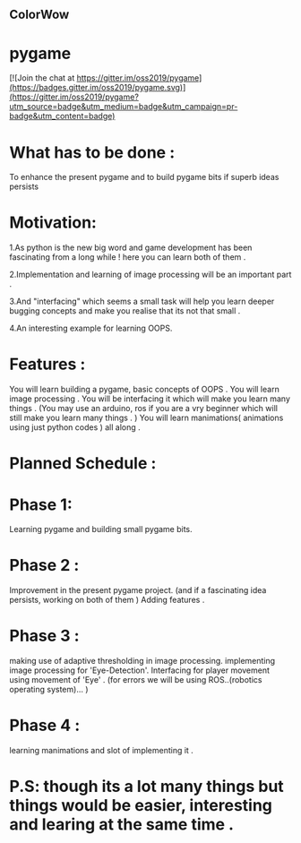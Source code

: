 ## ColorWow
# pygame

[![Join the chat at https://gitter.im/oss2019/pygame](https://badges.gitter.im/oss2019/pygame.svg)](https://gitter.im/oss2019/pygame?utm_source=badge&utm_medium=badge&utm_campaign=pr-badge&utm_content=badge)

# What has to be done :
To enhance the present pygame and to build pygame bits if superb ideas persists

# Motivation:

1.As python is the new big word and game development has been fascinating from a long while !
here you can learn both of them .

2.Implementation and learning of image processing will be an important part .

3.And "interfacing" which seems a small task will help you learn deeper bugging concepts and make you realise that its not that small .

4.An interesting example for learning OOPS.

# Features :

You will learn building a pygame, basic concepts of OOPS .
You will learn image processing .
You will be interfacing it which will make you learn many things .
(You may use an arduino, ros if you are a vry beginner which will still make you learn many things . )
You will learn manimations( animations using just python codes ) all along .

# Planned Schedule :

# Phase 1:
Learning pygame and building small pygame bits.

# Phase 2 :
Improvement in the present pygame project. (and if a fascinating idea persists, working on both of them )
Adding features .

# Phase 3 :
making use of adaptive thresholding in image processing.
implementing image processing for 'Eye-Detection'.
Interfacing for player movement using movement of 'Eye' .
(for errors we will be using ROS..(robotics operating system)...  )

# Phase 4 :
learning manimations
and slot of implementing it .

# P.S: though its a lot many things but things would be easier, interesting and learing at the same time .

